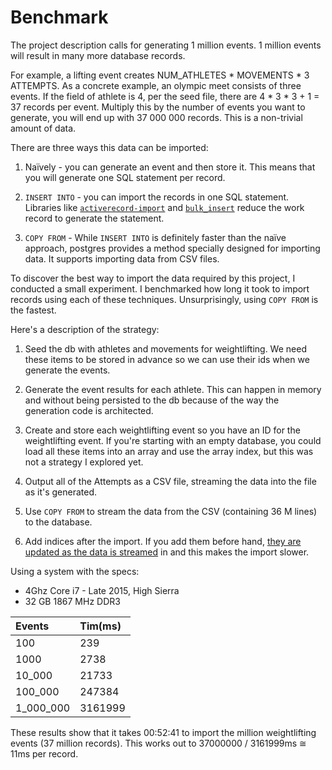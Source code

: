 # Benchmark

The project description calls for generating 1 million events. 1 million events
will result in many more database records.

For example, a lifting event creates NUM_ATHLETES * MOVEMENTS * 3 ATTEMPTS.
As a concrete example, an olympic meet consists of three events. If the field
of athlete is 4, per the seed file, there are 4 * 3 * 3 + 1 = 37 records per event.
Multiply this by the number of events you want to generate, you will end up with
37 000 000 records. This is a non-trivial amount of data.

There are three ways this data can be imported:

1. Naïvely - you can generate an event and then store it. This means that you
will generate one SQL statement per record.

2. `INSERT INTO` - you can import the records in one SQL statement. Libraries
like [`activerecord-import`](https://github.com/zdennis/activerecord-import) and [`bulk_insert`](https://github.com/jamis/bulk_insert) reduce the work record to
generate the statement.

3. `COPY FROM` - While `INSERT INTO` is definitely faster than the naïve
approach, postgres provides a method specially designed for importing data. It
supports importing data from CSV files.

To discover the best way to import the data required by this project, I
conducted a small experiment. I benchmarked how long it took to import records
using each of these techniques. Unsurprisingly, using `COPY FROM` is the
fastest.

Here's a description of the strategy:

1. Seed the db with athletes and movements for weightlifting. We need these
items to be stored in advance so we can use their ids when we generate the
events.

2. Generate the event results for each athlete. This can happen in memory and
without being persisted to the db because of the way the generation code is
architected.

3. Create and store each weightlifting event so you have an ID for the
weightlifting event. If you're starting with an empty database, you could load
all these items into an array and use the array index, but this was not a strategy
I explored yet.

4. Output all of the Attempts as a CSV file, streaming the data into the file
as it's generated.

5. Use `COPY FROM` to stream the data from the CSV (containing 36 M lines) to
the database.

6. Add indices after the import. If you add them before hand, [they are updated
as the data is
streamed](https://www.postgresql.org/docs/9.6/static/populate.html) in and this
makes the import slower.

Using a system with the specs:

* 4Ghz Core i7 - Late 2015, High Sierra
* 32 GB 1867 MHz DDR3

| Events         |  Tim(ms)       |
| :------------- | :------------- |
| 100            | 239            |
| 1000           | 2738           |
| 10_000         | 21733          |
| 100_000        | 247384         |
| 1_000_000      | 3161999        |

These results show that it takes 00:52:41 to import the million weightlifting
events (37 million records). This works out to 37000000 / 3161999ms &cong; 11ms per
record.
